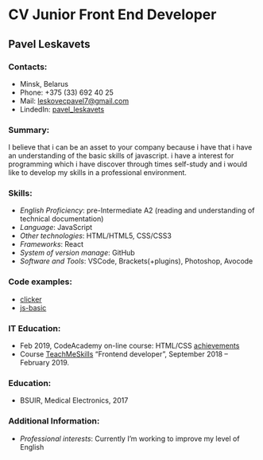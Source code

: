 # CV Junior Front End Developer
## Pavel Leskavets
### Contacts:
+ Minsk, Belarus
+ Phone: +375 (33) 692 40 25
+ Mail: leskovecpavel7@gmail.com
+ LindedIn: [pavel_leskavets](https://www.linkedin.com/in/павел-лесковец-9465bb170/) 
### Summary:
I believe that i can be an asset to your company because i have  that i have an understanding of the basic skills of javascript. i have a interest for programming which i have  discover  through times self-study and i would like to develop my skills in a professional environment. 
### Skills:
+ *English Proficiency*: pre-Intermediate A2 (reading and understanding of technical documentation)
+ *Language*: JavaScript 
+ *Other technologies*: HTML/HTML5, CSS/CSS3 
+ *Frameworks*: React 
+ *System of version manage*: GitHub 
+ *Software and Tools*: VSCode, Brackets(+plugins), Photoshop, Avocode 
### Code examples:
+ [clicker](https://github.com/pavel-leskavets/react-app)
+ [js-basic](https://github.com/pavel-leskavets/forAlex) 
### IT Education: 
+ Feb 2019, CodeAcademy on-line course:
HTML/CSS [achievements](https://www.codecademy.com/users/leskovecpavel71814545103/achievements)
+ Course [TeachMeSkills](https://teachmeskills.by/full-fe-40?utm_source=google&utm_medium=cpc&utm_campaign=S%20%7C%20JavaScript%20%7C%20Базовый&utm_term=%2Bкурсы%20%2Bjavascript%20в%20%2Bминске&gclid=EAIaIQobChMIipXyjoWx3AIVxU0YCh1EOQ9lEAAYASAAEgKtuvD_BwE) “Frontend developer”, September 2018 – February 2019. 
### Education:
+ BSUIR, Medical Electronics, 2017 
### Additional Information:
+ *Professional interests*: Currently I’m working to improve my level of English   